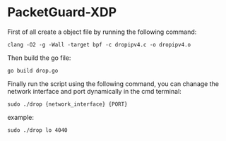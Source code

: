 # PacketGuard-XDP

First of all create a object file by running the following command:

`clang -O2 -g -Wall -target bpf -c dropipv4.c -o dropipv4.o`

Then build the go file:

`go build drop.go`

Finally run the script using the following command, you can chanage the network interface and port dynamically in the cmd terminal:

`sudo ./drop {network_interface} {PORT}`

example:

`sudo ./drop lo 4040`

